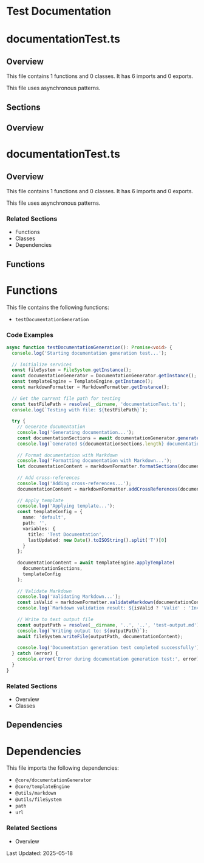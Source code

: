 # Test Documentation


# documentationTest.ts

## Overview

This file contains 1 functions and 0 classes.
It has 6 imports and 0 exports.

This file uses asynchronous patterns.



      

## Sections
## Overview


# documentationTest.ts

## Overview

This file contains 1 functions and 0 classes.
It has 6 imports and 0 exports.

This file uses asynchronous patterns.



      

### Related Sections

- Functions
- Classes
- Dependencies


## Functions


# Functions

This file contains the following functions:

- `testDocumentationGeneration`
      

### Code Examples

```typescript
async function testDocumentationGeneration(): Promise<void> {
  console.log('Starting documentation generation test...');
  
  // Initialize services
  const fileSystem = FileSystem.getInstance();
  const documentationGenerator = DocumentationGenerator.getInstance();
  const templateEngine = TemplateEngine.getInstance();
  const markdownFormatter = MarkdownFormatter.getInstance();
  
  // Get the current file path for testing
  const testFilePath = resolve(__dirname, 'documentationTest.ts');
  console.log(`Testing with file: ${testFilePath}`);
  
  try {
    // Generate documentation
    console.log('Generating documentation...');
    const documentationSections = await documentationGenerator.generateDocumentation(testFilePath);
    console.log(`Generated ${documentationSections.length} documentation sections`);
    
    // Format documentation with Markdown
    console.log('Formatting documentation with Markdown...');
    let documentationContent = markdownFormatter.formatSections(documentationSections);
    
    // Add cross-references
    console.log('Adding cross-references...');
    documentationContent = markdownFormatter.addCrossReferences(documentationContent, documentationSections);
    
    // Apply template
    console.log('Applying template...');
    const templateConfig = {
      name: 'default',
      path: '',
      variables: {
        title: 'Test Documentation',
        lastUpdated: new Date().toISOString().split('T')[0]
      }
    };
    
    documentationContent = await templateEngine.applyTemplate(
      documentationSections,
      templateConfig
    );
    
    // Validate Markdown
    console.log('Validating Markdown...');
    const isValid = markdownFormatter.validateMarkdown(documentationContent);
    console.log(`Markdown validation result: ${isValid ? 'Valid' : 'Invalid'}`);
    
    // Write to test output file
    const outputPath = resolve(__dirname, '..', '..', 'test-output.md');
    console.log(`Writing output to: ${outputPath}`);
    await fileSystem.writeFile(outputPath, documentationContent);
    
    console.log('Documentation generation test completed successfully');
  } catch (error) {
    console.error('Error during documentation generation test:', error);
  }
}
```

### Related Sections

- Overview
- Classes


## Dependencies


# Dependencies

This file imports the following dependencies:

- `@core/documentationGenerator`
- `@core/templateEngine`
- `@utils/markdown`
- `@utils/fileSystem`
- `path`
- `url`
      

### Related Sections

- Overview



Last Updated: 2025-05-18
